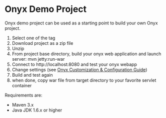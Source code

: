 Onyx Demo Project
=================

Onyx demo project can be used as a starting point to build your own Onyx project.

1. Select one of the tag
2. Download project as a zip file
3. Unzip
4. From project base directory, build your onyx web application and launch server: mvn jetty:run-war
5. Connect to http://localhost:8080 and test your onyx webapp
6. Change settings (see [Onyx Customization & Configuration Guide](http://wiki.obiba.org/display/ONYXDOC))
7. Build and test again
8. when done, copy war file from target directory to your favorite servlet container

Requirements are: 
* Maven 3.x
* Java JDK 1.6.x or higher